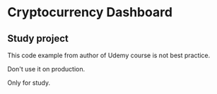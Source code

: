 # Cryptocurrency Dashboard

## Study project

This code example from author of Udemy course is not best practice.

Don't use it on production.

Only for study.